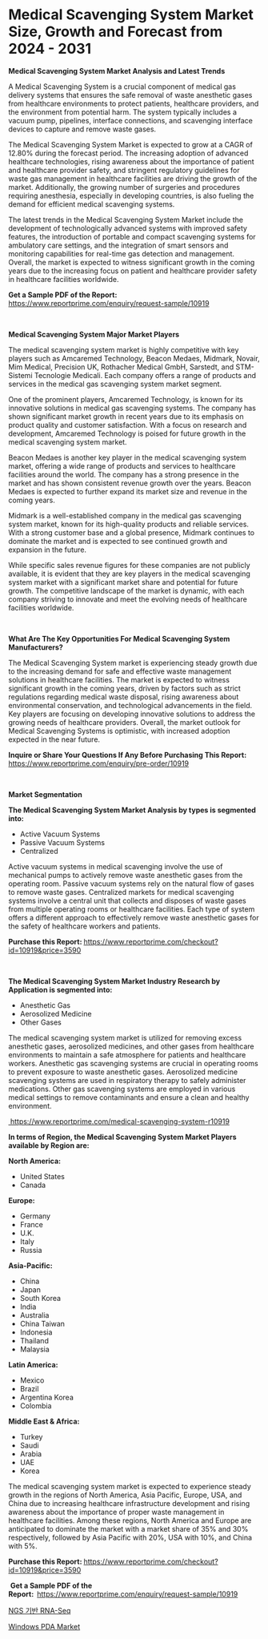 <p><h1>Medical Scavenging System Market Size, Growth and Forecast from 2024 - 2031</h1></p><p><strong>Medical Scavenging System Market Analysis and Latest Trends</strong></p>
<p><p>A Medical Scavenging System is a crucial component of medical gas delivery systems that ensures the safe removal of waste anesthetic gases from healthcare environments to protect patients, healthcare providers, and the environment from potential harm. The system typically includes a vacuum pump, pipelines, interface connections, and scavenging interface devices to capture and remove waste gases.</p><p>The Medical Scavenging System Market is expected to grow at a CAGR of 12.80% during the forecast period. The increasing adoption of advanced healthcare technologies, rising awareness about the importance of patient and healthcare provider safety, and stringent regulatory guidelines for waste gas management in healthcare facilities are driving the growth of the market. Additionally, the growing number of surgeries and procedures requiring anesthesia, especially in developing countries, is also fueling the demand for efficient medical scavenging systems.</p><p>The latest trends in the Medical Scavenging System Market include the development of technologically advanced systems with improved safety features, the introduction of portable and compact scavenging systems for ambulatory care settings, and the integration of smart sensors and monitoring capabilities for real-time gas detection and management. Overall, the market is expected to witness significant growth in the coming years due to the increasing focus on patient and healthcare provider safety in healthcare facilities worldwide.</p></p>
<p><strong>Get a Sample PDF of the Report:&nbsp;</strong> <a href="https://www.reportprime.com/enquiry/request-sample/10919">https://www.reportprime.com/enquiry/request-sample/10919</a></p>
<p>&nbsp;</p>
<p><strong>Medical Scavenging System Major Market Players</strong></p>
<p><p>The medical scavenging system market is highly competitive with key players such as Amcaremed Technology, Beacon Medaes, Midmark, Novair, Mim Medical, Precision UK, Rothacher Medical GmbH, Sarstedt, and STM-Sistemi Tecnologie Medicali. Each company offers a range of products and services in the medical gas scavenging system market segment.</p><p>One of the prominent players, Amcaremed Technology, is known for its innovative solutions in medical gas scavenging systems. The company has shown significant market growth in recent years due to its emphasis on product quality and customer satisfaction. With a focus on research and development, Amcaremed Technology is poised for future growth in the medical scavenging system market.</p><p>Beacon Medaes is another key player in the medical scavenging system market, offering a wide range of products and services to healthcare facilities around the world. The company has a strong presence in the market and has shown consistent revenue growth over the years. Beacon Medaes is expected to further expand its market size and revenue in the coming years.</p><p>Midmark is a well-established company in the medical gas scavenging system market, known for its high-quality products and reliable services. With a strong customer base and a global presence, Midmark continues to dominate the market and is expected to see continued growth and expansion in the future.</p><p>While specific sales revenue figures for these companies are not publicly available, it is evident that they are key players in the medical scavenging system market with a significant market share and potential for future growth. The competitive landscape of the market is dynamic, with each company striving to innovate and meet the evolving needs of healthcare facilities worldwide.</p></p>
<p>&nbsp;</p>
<p><strong>What Are The Key Opportunities For Medical Scavenging System Manufacturers?</strong></p>
<p><p>The Medical Scavenging System market is experiencing steady growth due to the increasing demand for safe and effective waste management solutions in healthcare facilities. The market is expected to witness significant growth in the coming years, driven by factors such as strict regulations regarding medical waste disposal, rising awareness about environmental conservation, and technological advancements in the field. Key players are focusing on developing innovative solutions to address the growing needs of healthcare providers. Overall, the market outlook for Medical Scavenging Systems is optimistic, with increased adoption expected in the near future.</p></p>
<p><strong>Inquire or Share Your Questions If Any Before Purchasing This Report:</strong> <a href="https://www.reportprime.com/enquiry/pre-order/10919">https://www.reportprime.com/enquiry/pre-order/10919</a></p>
<p>&nbsp;</p>
<p><strong>Market Segmentation</strong></p>
<p><strong>The Medical Scavenging System Market Analysis by types is segmented into:</strong></p>
<p><ul><li>Active Vacuum Systems</li><li>Passive Vacuum Systems</li><li>Centralized</li></ul></p>
<p><p>Active vacuum systems in medical scavenging involve the use of mechanical pumps to actively remove waste anesthetic gases from the operating room. Passive vacuum systems rely on the natural flow of gases to remove waste gases. Centralized markets for medical scavenging systems involve a central unit that collects and disposes of waste gases from multiple operating rooms or healthcare facilities. Each type of system offers a different approach to effectively remove waste anesthetic gases for the safety of healthcare workers and patients.</p></p>
<p><strong>Purchase this Report:&nbsp;</strong><a href="https://www.reportprime.com/checkout?id=10919&price=3590">https://www.reportprime.com/checkout?id=10919&price=3590</a></p>
<p>&nbsp;</p>
<p><strong>The Medical Scavenging System Market Industry Research by Application is segmented into:</strong></p>
<p><ul><li>Anesthetic Gas</li><li>Aerosolized Medicine</li><li>Other Gases</li></ul></p>
<p><p>The medical scavenging system market is utilized for removing excess anesthetic gases, aerosolized medicines, and other gases from healthcare environments to maintain a safe atmosphere for patients and healthcare workers. Anesthetic gas scavenging systems are crucial in operating rooms to prevent exposure to waste anesthetic gases. Aerosolized medicine scavenging systems are used in respiratory therapy to safely administer medications. Other gas scavenging systems are employed in various medical settings to remove contaminants and ensure a clean and healthy environment.</p></p>
<p><a href="https://www.reportprime.com/medical-scavenging-system-r10919">&nbsp;https://www.reportprime.com/medical-scavenging-system-r10919</a></p>
<p><strong>In terms of Region, the Medical Scavenging System Market Players available by Region are:</strong></p>
<p>
    <p> <strong> North America: </strong>
        <ul>
            <li>United States</li>
            <li>Canada</li>
        </ul>
        </p> 
    <p> <strong> Europe: </strong>
        <ul>
            <li>Germany</li>
            <li>France</li>
            <li>U.K.</li>
            <li>Italy</li>
            <li>Russia</li>
        </ul>
        </p> 
    <p> <strong> Asia-Pacific: </strong>
        <ul>
            <li>China</li>
            <li>Japan</li>
            <li>South Korea</li>
            <li>India</li>
            <li>Australia</li>
            <li>China Taiwan</li>
            <li>Indonesia</li>
            <li>Thailand</li>
            <li>Malaysia</li>
        </ul>
        </p> 
    <p> <strong> Latin America: </strong>
        <ul>
            <li>Mexico</li>
            <li>Brazil</li>
            <li>Argentina Korea</li>
            <li>Colombia</li>
        </ul>
        </p> 
    <p> <strong> Middle East & Africa: </strong>
        <ul>
            <li>Turkey</li>
            <li>Saudi</li>
            <li>Arabia</li>
            <li>UAE</li>
            <li>Korea</li>
        </ul>
    </p>
    </p>
<p><p>The medical scavenging system market is expected to experience steady growth in the regions of North America, Asia Pacific, Europe, USA, and China due to increasing healthcare infrastructure development and rising awareness about the importance of proper waste management in healthcare facilities. Among these regions, North America and Europe are anticipated to dominate the market with a market share of 35% and 30% respectively, followed by Asia Pacific with 20%, USA with 10%, and China with 5%.</p></p>
<p><strong>Purchase this Report: </strong><a href="https://www.reportprime.com/checkout?id=10919&price=3590">https://www.reportprime.com/checkout?id=10919&price=3590</a></p>
<p>&nbsp;<strong>Get a Sample PDF of the Report:&nbsp;&nbsp;</strong><a href="https://www.reportprime.com/enquiry/request-sample/10919">https://www.reportprime.com/enquiry/request-sample/10919</a></p>
<p><strong></strong></p>
<p><p><a href="https://github.com/oajzkywllm460/Market-Research-Report-List-1/blob/main/944070222198.md">NGS 기반 RNA-Seq</a></p><p><a href="https://skillful-vermicelli-b89.notion.site/Windows-PDA-Market-Outlook-Industry-Overview-and-Forecast-2024-to-2031-7f1c1a3e07d84a26ae7d4f9dc70c1263">Windows PDA Market</a></p></p>